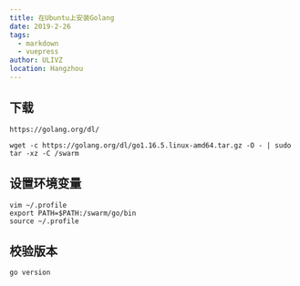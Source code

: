 ```yaml
---
title: 在Ubuntu上安装Golang
date: 2019-2-26
tags: 
  - markdown
  - vuepress
author: ULIVZ
location: Hangzhou  
---
```


## 下载

```shell
https://golang.org/dl/
```

```shell
wget -c https://golang.org/dl/go1.16.5.linux-amd64.tar.gz -O - | sudo tar -xz -C /swarm
```


## 设置环境变量

```shell
vim ~/.profile
export PATH=$PATH:/swarm/go/bin
source ~/.profile
```

## 校验版本

```shell
go version
```

